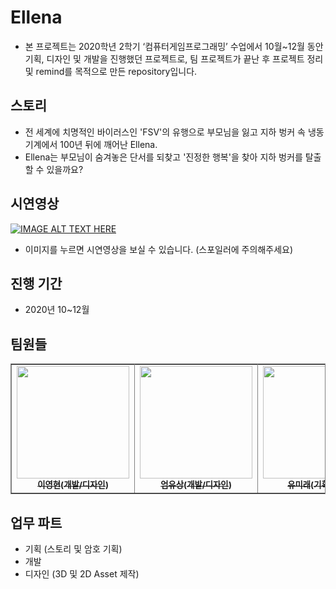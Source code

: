 # Ellena
* 본 프로젝트는 2020학년 2학기 ‘컴퓨터게임프로그래밍’ 수업에서 10월~12월 동안 기획, 디자인 및 개발을 진행했던 프로젝트로, 팀 프로젝트가 끝난 후 프로젝트 정리 및 remind를 목적으로 만든 repository입니다.

## 스토리
* 전 세계에 치명적인 바이러스인 'FSV'의 유행으로 부모님을 잃고 지하 벙커 속 냉동 기계에서 100년 뒤에 깨어난 Ellena.
* Ellena는 부모님이 숨겨놓은 단서를 되찾고 '진정한 행복'을 찾아 지하 벙커를 탈출할 수 있을까요?

## 시연영상
[![IMAGE ALT TEXT HERE](https://img.youtube.com/vi/w--TFNtMiCA/0.jpg)](https://www.youtube.com/watch?v=w--TFNtMiCA)

* 이미지를 누르면 시연영상을 보실 수 있습니다. (스포일러에 주의해주세요)

## 진행 기간
* 2020년 10~12월

## 팀원들

<table align="center" border="1.5" bordercolor="gray">
    <tr>
        <td align="center"><a href="https://github.com/Ryeoryeon"><img src="https://avatars3.githubusercontent.com/u/50348995?s=500&u=7484588e133e5efa66f6cd14dac2417a90a4f598&v=4" width="180px;" alt=""/><br/><sub><b>이영현(개발/디자인)</b></sub></a></td>
        <td align="center"><a href="https://github.com/EomYoosang"><img src="https://avatars3.githubusercontent.com/u/53031768?s=500&u=7484588e133e5efa66f6cd14dac2417a90a4f598&v=4" width="180px;" alt=""/><br/><sub><b>엄유상(개발/디자인)</b></sub></a></td>
	<td align="center"><a href="https://github.com/naraemirae9"><img src="https://avatars3.githubusercontent.com/u/52742709?s=500&u=7484588e133e5efa66f6cd14dac2417a90a4f598&v=4" width="180px;" alt=""/><br/><sub><b>유미래(기획/개발)</b></sub></a></td>
	<td align="center"><a href="https://github.com/Cerisier823"><img src="https://avatars3.githubusercontent.com/u/50838972?s=500&u=7484588e133e5efa66f6cd14dac2417a90a4f598&v=4" width="180px;" alt=""/><br/><sub><b>김조은(기획/개발)</b></sub></a></td>
    </tr>
</table>

## 업무 파트
* 기획 (스토리 및 암호 기획)
* 개발
* 디자인 (3D 및 2D Asset 제작)
